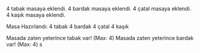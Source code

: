 4 tabak masaya eklendi.
4 bardak masaya eklendi.
4 çatal masaya eklendi.
4 kaşık masaya eklendi.

Masa Hazırlandı:
4 tabak
4 bardak
4 çatal
4 kaşık

Masada zaten yeterince tabak var! (Max: 4)
Masada zaten yeterince bardak var! (Max: 4)
s